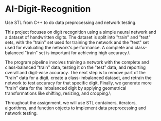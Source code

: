 # AI-Digit-Recognition
Use STL from C++ to do data preprocessing and network testing.

This project focuses on digit recognition using a simple neural network and a dataset of handwritten digits. The dataset is split into "train" and "test" sets, with the "train" set used for training the network and the "test" set used for evaluating the network's performance. A complete and class-balanced "train" set is important for achieving high accuracy.\

The program pipeline involves training a network with the complete and class-balanced "train" data, testing it on the "test" data, and reporting overall and digit-wise accuracy. The next step is to remove part of the "train" data for a digit, create a class-imbalanced dataset, and retrain the network to test accuracy for that specific digit. Finally, we generate more "train" data for the imbalanced digit by applying geometrical transformations like shifting, resizing, and cropping.\

Throughout the assignment, we will use STL containers, iterators, algorithms, and function objects to implement data preprocessing and network testing.
